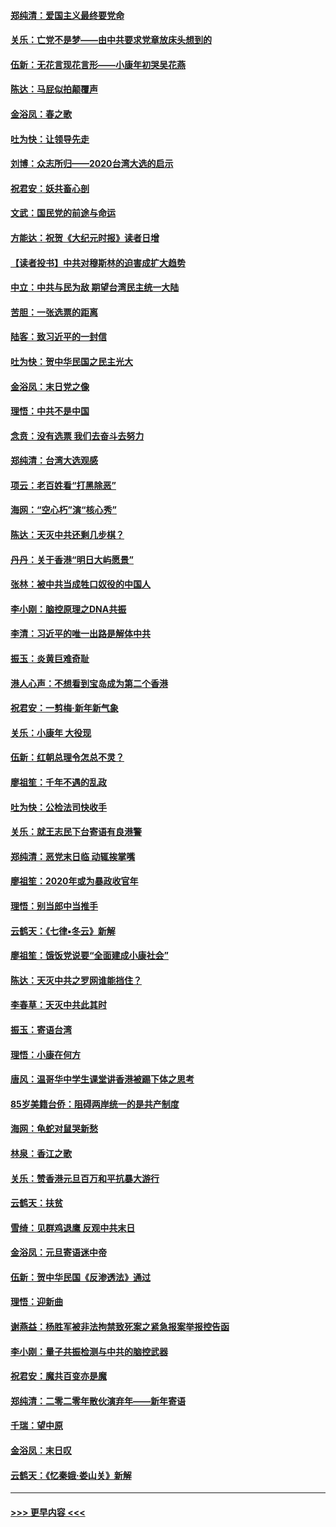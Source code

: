#### [郑纯清：爱国主义最终要党命](../pages/nsc993/n11802197.md?t=01190355) 
#### [关乐：亡党不是梦——由中共要求党章放床头想到的](../pages/nsc993/n11802156.md?t=01190355) 
#### [伍新：无花言现花言形——小康年初哭吴花燕](../pages/nsc993/n11800044.md?t=01190355) 
#### [陈达：马屁似拍颠覆声](../pages/nsc993/n11800010.md?t=01190355) 
#### [金浴凤：春之歌](../pages/nsc993/n11797687.md?t=01190355) 
#### [吐为快：让领导先走](../pages/nsc993/n11797512.md?t=01190355) 
#### [刘博：众志所归——2020台湾大选的启示](../pages/nsc993/n11796878.md?t=01190355) 
#### [祝君安：妖共畜心剖](../pages/nsc993/n11794273.md?t=01190355) 
#### [文武：国民党的前途与命运](../pages/nsc993/n11794198.md?t=01190355) 
#### [方能达：祝贺《大纪元时报》读者日增](../pages/nsc993/n11793807.md?t=01190355) 
#### [【读者投书】中共对穆斯林的迫害成扩大趋势](../pages/nsc993/n11791371.md?t=01190355) 
#### [中立：中共与民为敌 期望台湾民主统一大陆](../pages/nsc993/n11790392.md?t=01190355) 
#### [苦胆：一张选票的距离](../pages/nsc993/n11788914.md?t=01190355) 
#### [陆客：致习近平的一封信](../pages/nsc993/n11788867.md?t=01190355) 
#### [吐为快：贺中华民国之民主光大](../pages/nsc993/n11788618.md?t=01190355) 
#### [金浴凤：末日党之像](../pages/nsc993/n11787475.md?t=01190355) 
#### [理悟：中共不是中国](../pages/nsc993/n11787463.md?t=01190355) 
#### [念贲：没有选票  我们去奋斗去努力](../pages/nsc993/n11787398.md?t=01190355) 
#### [郑纯清：台湾大选观感](../pages/nsc993/n11786210.md?t=01190355) 
#### [项云：老百姓看“打黑除恶”](../pages/nsc993/n11785398.md?t=01190355) 
#### [海网：“空心朽”演“核心秀”](../pages/nsc993/n11783874.md?t=01190355) 
#### [陈达：天灭中共还剩几步棋？](../pages/nsc993/n11783719.md?t=01190355) 
#### [丹丹：关于香港“明日大屿愿景”](../pages/nsc993/n11783273.md?t=01190355) 
#### [张林：被中共当成牲口奴役的中国人](../pages/nsc993/n11782397.md?t=01190355) 
#### [李小刚：脑控原理之DNA共振](../pages/nsc993/n11780962.md?t=01190355) 
#### [李清：习近平的唯一出路是解体中共](../pages/nsc993/n11780866.md?t=01190355) 
#### [振玉：炎黄巨难奇耻](../pages/nsc993/n11779632.md?t=01190355) 
#### [港人心声：不想看到宝岛成为第二个香港](../pages/nsc993/n11778817.md?t=01190355) 
#### [祝君安：一剪梅‧新年新气象](../pages/nsc993/n11776340.md?t=01190355) 
#### [关乐：小康年 大役现](../pages/nsc993/n11774213.md?t=01190355) 
#### [伍新：红朝总理令怎总不灵？](../pages/nsc993/n11770813.md?t=01190355) 
#### [廖祖笙：千年不遇的乱政](../pages/nsc993/n11770373.md?t=01190355) 
#### [吐为快：公检法司快收手](../pages/nsc993/n11770359.md?t=01190355) 
#### [关乐：就王志民下台寄语有良港警](../pages/nsc993/n11769903.md?t=01190355) 
#### [郑纯清：恶党末日临 动辄挨掌嘴](../pages/nsc993/n11769356.md?t=01190355) 
#### [廖祖笙：2020年或为暴政收官年](../pages/nsc993/n11768216.md?t=01190355) 
#### [理悟：别当郎中当推手](../pages/nsc993/n11768243.md?t=01190355) 
#### [云鹤天：《七律▪冬云》新解](../pages/nsc993/n11768204.md?t=01190355) 
#### [廖祖笙：饿饭党说要“全面建成小康社会”](../pages/nsc993/n11767482.md?t=01190355) 
#### [陈达：天灭中共之罗网谁能挡住？](../pages/nsc993/n11767465.md?t=01190355) 
#### [李春草：天灭中共此其时](../pages/nsc993/n11767452.md?t=01190355) 
#### [振玉：寄语台湾](../pages/nsc993/n11767432.md?t=01190355) 
#### [理悟：小康在何方](../pages/nsc993/n11767394.md?t=01190355) 
#### [唐风：温哥华中学生课堂讲香港被踢下体之思考](../pages/nsc993/n11766848.md?t=01190355) 
#### [85岁美籍台侨：阻碍两岸统一的是共产制度](../pages/nsc993/n11765043.md?t=01190355) 
#### [海网：龟蛇对鼠哭新愁](../pages/nsc993/n11764895.md?t=01190355) 
#### [林泉：香江之歌](../pages/nsc993/n11764415.md?t=01190355) 
#### [关乐：赞香港元旦百万和平抗暴大游行](../pages/nsc993/n11764382.md?t=01190355) 
#### [云鹤天：扶贫](../pages/nsc993/n11764245.md?t=01190355) 
#### [雪绮：见群鸡退鹰  反观中共末日](../pages/nsc993/n11762112.md?t=01190355) 
#### [金浴凤：元旦寄语迷中帝](../pages/nsc993/n11761788.md?t=01190355) 
#### [伍新：贺中华民国《反渗透法》通过](../pages/nsc993/n11761994.md?t=01190355) 
#### [理悟：迎新曲](../pages/nsc993/n11761152.md?t=01190355) 
#### [谢燕益：杨胜军被非法拘禁致死案之紧急报案举报控告函](../pages/nsc993/n11756134.md?t=01190355) 
#### [李小刚：量子共振检测与中共的脑控武器](../pages/nsc993/n11754518.md?t=01190355) 
#### [祝君安：魔共百变亦是魔](../pages/nsc993/n11754469.md?t=01190355) 
#### [郑纯清：二零二零年散伙演弃年——新年寄语](../pages/nsc993/n11754195.md?t=01190355) 
#### [千瑞：望中原](../pages/nsc993/n11754159.md?t=01190355) 
#### [金浴凤：末日叹](../pages/nsc993/n11752359.md?t=01190355) 
#### [云鹤天：《忆秦娥‧娄山关》新解](../pages/nsc993/n11752348.md?t=01190355) 

----
#### [ >>> 更早内容 <<< ](../indexes/nsc993-earlier.md)
